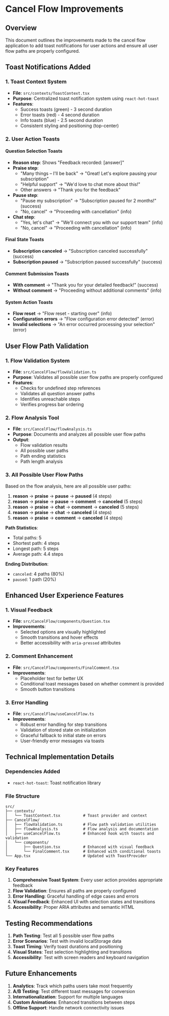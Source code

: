 # Cancel Flow Improvements

## Overview

This document outlines the improvements made to the cancel flow application to add toast notifications for user actions and ensure all user flow paths are properly configured.

## Toast Notifications Added

### 1. Toast Context System
- **File**: `src/contexts/ToastContext.tsx`
- **Purpose**: Centralized toast notification system using `react-hot-toast`
- **Features**:
  - Success toasts (green) - 3 second duration
  - Error toasts (red) - 4 second duration  
  - Info toasts (blue) - 2.5 second duration
  - Consistent styling and positioning (top-center)

### 2. User Action Toasts

#### Question Selection Toasts
- **Reason step**: Shows "Feedback recorded: [answer]"
- **Praise step**: 
  - "Many things – I'll be back" → "Great! Let's explore pausing your subscription"
  - "Helpful support" → "We'd love to chat more about this!"
  - Other answers → "Thank you for the feedback"
- **Pause step**:
  - "Pause my subscription" → "Subscription paused for 2 months!" (success)
  - "No, cancel" → "Proceeding with cancellation" (info)
- **Chat step**:
  - "Yes, let's chat" → "We'll connect you with our support team" (info)
  - "No, cancel" → "Proceeding with cancellation" (info)

#### Final State Toasts
- **Subscription canceled** → "Subscription canceled successfully" (success)
- **Subscription paused** → "Subscription paused successfully" (success)

#### Comment Submission Toasts
- **With comment** → "Thank you for your detailed feedback!" (success)
- **Without comment** → "Proceeding without additional comments" (info)

#### System Action Toasts
- **Flow reset** → "Flow reset - starting over" (info)
- **Configuration errors** → "Flow configuration error detected" (error)
- **Invalid selections** → "An error occurred processing your selection" (error)

## User Flow Path Validation

### 1. Flow Validation System
- **File**: `src/CancelFlow/flowValidation.ts`
- **Purpose**: Validates all possible user flow paths are properly configured
- **Features**:
  - Checks for undefined step references
  - Validates all question answer paths
  - Identifies unreachable steps
  - Verifies progress bar ordering

### 2. Flow Analysis Tool
- **File**: `src/CancelFlow/flowAnalysis.ts`
- **Purpose**: Documents and analyzes all possible user flow paths
- **Output**:
  - Flow validation results
  - All possible user paths
  - Path ending statistics
  - Path length analysis

### 3. All Possible User Flow Paths

Based on the flow analysis, here are all possible user paths:

1. **reason** → **praise** → **pause** → **paused** (4 steps)
2. **reason** → **praise** → **pause** → **comment** → **canceled** (5 steps)
3. **reason** → **praise** → **chat** → **comment** → **canceled** (5 steps)
4. **reason** → **praise** → **chat** → **canceled** (4 steps)
5. **reason** → **praise** → **comment** → **canceled** (4 steps)

**Path Statistics**:
- Total paths: 5
- Shortest path: 4 steps
- Longest path: 5 steps
- Average path: 4.4 steps

**Ending Distribution**:
- `canceled`: 4 paths (80%)
- `paused`: 1 path (20%)

## Enhanced User Experience Features

### 1. Visual Feedback
- **File**: `src/CancelFlow/components/Question.tsx`
- **Improvements**:
  - Selected options are visually highlighted
  - Smooth transitions and hover effects
  - Better accessibility with `aria-pressed` attributes

### 2. Comment Enhancement
- **File**: `src/CancelFlow/components/FinalComment.tsx`
- **Improvements**:
  - Placeholder text for better UX
  - Conditional toast messages based on whether comment is provided
  - Smooth button transitions

### 3. Error Handling
- **File**: `src/CancelFlow/useCancelFlow.ts`
- **Improvements**:
  - Robust error handling for step transitions
  - Validation of stored state on initialization
  - Graceful fallback to initial state on errors
  - User-friendly error messages via toasts

## Technical Implementation Details

### Dependencies Added
- `react-hot-toast`: Toast notification library

### File Structure
```
src/
├── contexts/
│   └── ToastContext.tsx          # Toast provider and context
├── CancelFlow/
│   ├── flowValidation.ts         # Flow path validation utilities
│   ├── flowAnalysis.ts           # Flow analysis and documentation
│   ├── useCancelFlow.ts          # Enhanced hook with toasts and validation
│   └── components/
│       ├── Question.tsx          # Enhanced with visual feedback
│       └── FinalComment.tsx      # Enhanced with conditional toasts
└── App.tsx                       # Updated with ToastProvider
```

### Key Features
1. **Comprehensive Toast System**: Every user action provides appropriate feedback
2. **Flow Validation**: Ensures all paths are properly configured
3. **Error Handling**: Graceful handling of edge cases and errors
4. **Visual Feedback**: Enhanced UI with selection states and transitions
5. **Accessibility**: Proper ARIA attributes and semantic HTML

## Testing Recommendations

1. **Path Testing**: Test all 5 possible user flow paths
2. **Error Scenarios**: Test with invalid localStorage data
3. **Toast Timing**: Verify toast durations and positioning
4. **Visual States**: Test selection highlighting and transitions
5. **Accessibility**: Test with screen readers and keyboard navigation

## Future Enhancements

1. **Analytics**: Track which paths users take most frequently
2. **A/B Testing**: Test different toast messages for conversion
3. **Internationalization**: Support for multiple languages
4. **Custom Animations**: Enhanced transitions between steps
5. **Offline Support**: Handle network connectivity issues